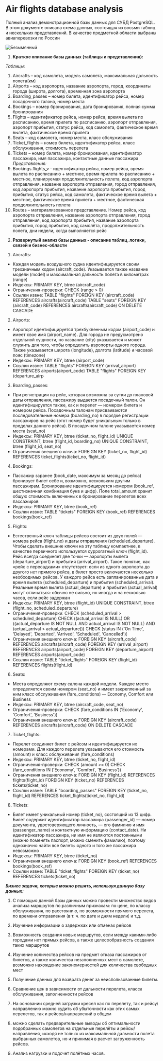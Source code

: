 # Air flights database analysis

Полный анализ демонстрационной базы данных для СУБД PostgreSQL. В этом документе
описана схема данных, состоящая из восьми таблиц и нескольких представлений. В качестве
предметной области выбраны авиаперевозки по России

![Безымянный](https://user-images.githubusercontent.com/124151898/218076914-8908190b-d7d8-49ce-9031-f644b71b93c7.png)

1.	**Краткое описание базы данных (таблицы и представления):**

*Таблицы:*
1)	Aircrafts – код самолета, модель самолета, максимальная дальность полета(км)
2)	Airports – код аэропорта, название аэропорта, город, координаты города (широта, долгота), временная зона аэропорта
3)	Boarding_passes – номер билета, идентификатор рейса, номер посадочного талона, номер места
4)	Bookings – номер бронирования, дата бронирования, полная сумма бронирования
5)	Flights – идентификатор рейса, номер рейса, время вылета по расписанию, время прилета по расписанию, аэропорт отправления, аэропорт прибытия, статус рейса, код самолета, фактическое время вылета, фактическое время прилета
6)	Seats – код самолета, номер места, класс обслуживания
7)	Ticket_flights – номер билета, идентификатор рейса, класс обслуживания, стоимость перелета
8)	Tickets – номер билета, номер бронирования, идентификатор пассажира, имя пассажира, контактные данные пассажира
*Представления:*
1)	Bookings.flights_v - идентификатор рейса, номер рейса, время вылета по расписанию + местное, время прилета по расписанию + местное, планируемая продолжительность полета, код аэропорта отправления, название аэропорта отправления, город отправления, код аэропорта прибытия, название аэропорта прибытия, город прибытия, статус рейса, код самолета, фактическое время вылета + местное, фактическое время прилета + местное, фактическая продолжительность полета
2)	Routes – материализованное представление. Номер рейса, код аэропорта отправления, название аэропорта отправления, город отправления, код аэропорта прибытия, название аэропорта прибытия, город прибытия, код самолёта, продолжительность полета, дни недели, когда выполняется рейс


2.	**Развернутый анализ базы данных - описание таблиц, логики, связей и бизнес-области**
1)	Aircrafts:
- Каждая модель воздушного судна идентифицируется своим трехзначным кодом (aircraft_code). Указывается также название модели (model) и максимальная дальность полета в километрах (range)
- Индексы: PRIMARY KEY, btree (aircraft_code) 
- Ограничения-проверки: CHECK (range > 0) 
- Ссылки извне: TABLE "flights" FOREIGN KEY (aircraft_code) REFERENCES aircrafts(aircraft_code) TABLE "seats" FOREIGN KEY (aircraft_code) REFERENCES aircrafts(aircraft_code) ON DELETE CASCADE
2)	Airports:
- Аэропорт идентифицируется трехбуквенным кодом (airport_code) и имеет свое имя (airport_name). Для города не предусмотрено отдельной сущности, но название (city) указывается и может служить для того, чтобы определить аэропорты одного города. Также указывается широта (longitude), долгота (latitude) и часовой пояс (timezone)
- Индексы: PRIMARY KEY, btree (airport_code) 
- Ссылки извне: TABLE "flights" FOREIGN KEY (arrival_airport) REFERENCES airports(airport_code) TABLE "flights" FOREIGN KEY (departure_airp
3)	Boarding_passes:
- При регистрации на рейс, которая возможна за сутки до плановой даты отправления, пассажиру выдается посадочный талон. Он идентифицируется также, как и перелет — номером билета и номером рейса. Посадочным талонам присваиваются последовательные номера (boarding_no) в порядке регистрации пассажиров на рейс (этот номер будет уникальным только в пределах данного рейса). В посадочном талоне указывается номер места (seat_no)
- Индексы: PRIMARY KEY, btree (ticket_no, flight_id) UNIQUE CONSTRAINT, btree (flight_id, boarding_no) UNIQUE CONSTRAINT, btree (flight_id, seat_no) 
- Ограничения внешнего ключа: FOREIGN KEY (ticket_no, flight_id) REFERENCES ticket_flights(ticket_no, flight_id)
4)	Bookings:
- Пассажир заранее (book_date, максимум за месяц до рейса) бронирует билет себе и, возможно, нескольким другим пассажирам. Бронирование идентифицируется номером (book_ref, шестизначная комбинация букв и цифр). Поле total_amount хранит общую стоимость включенных в бронирование перелетов всех пассажиров
- Индексы: PRIMARY KEY, btree (book_ref) 
- Ссылки извне: TABLE "tickets" FOREIGN KEY (book_ref) REFERENCES bookings(book_ref)
5)	Flights:
- Естественный ключ таблицы рейсов состоит из двух полей — номера рейса (flight_no) и даты отправления (scheduled_departure). Чтобы сделать внешние ключи на эту таблицу компактнее, в качестве первичного используется суррогатный ключ (flight_id). Рейс всегда соединяет две точки — аэропорты вылета (departure_airport) и прибытия (arrival_airport). Такое понятие, как «рейс с пересадками» отсутствует: если из одного аэропорта до другого нет прямого рейса, в билет просто включаются несколько необходимых рейсов. У каждого рейса есть запланированные дата и время вылета (scheduled_departure) и прибытия (scheduled_arrival). Реальные время вылета (actual_departure) и прибытия (actual_arrival) могут отличаться: обычно не сильно, но иногда и на несколько часов, если рейс задержан
- Индексы: PRIMARY KEY, btree (flight_id) UNIQUE CONSTRAINT, btree (flight_no, scheduled_departure) 
- Ограничения-проверки: CHECK (scheduled_arrival > scheduled_departure) CHECK ((actual_arrival IS NULL) OR ((actual_departure IS NOT NULL AND actual_arrival IS NOT NULL) AND (actual_arrival > actual_departure))) CHECK (status IN ('On Time', 'Delayed', 'Departed', 'Arrived', 'Scheduled', 'Cancelled')) 
- Ограничения внешнего ключа: FOREIGN KEY (aircraft_code) REFERENCES aircrafts(aircraft_code) FOREIGN KEY (arrival_airport) REFERENCES airports(airport_code) FOREIGN KEY (departure_airport) REFERENCES airports(airport_code) 
- Ссылки извне: TABLE "ticket_flights" FOREIGN KEY (flight_id) REFERENCES flights(flight_id)
6)	Seats:
- Места определяют схему салона каждой модели. Каждое место определяется своим номером (seat_no) и имеет закрепленный за ним класс обслуживания (fare_conditions) — Economy, Comfort или Business
- Индексы: PRIMARY KEY, btree (aircraft_code, seat_no) 
- Ограничения-проверки: CHECK (fare_conditions IN ('Economy', 'Comfort', 'Business'))
- Ограничения внешнего ключа: FOREIGN KEY (aircraft_code) REFERENCES aircrafts(aircraft_code) ON DELETE CASCADE
7)	Ticket_flights:
- Перелет соединяет билет с рейсом и идентифицируется их номерами. Для каждого перелета указываются его стоимость (amount) и класс обслуживания (fare_conditions)
- Индексы: PRIMARY KEY, btree (ticket_no, flight_id) 
- Ограничения-проверки: CHECK (amount >= 0) CHECK (fare_conditions IN ('Economy', 'Comfort', 'Business')) 
- Ограничения внешнего ключа: FOREIGN KEY (flight_id) REFERENCES flights(flight_id) FOREIGN KEY (ticket_no) REFERENCES tickets(ticket_no) 
- Ссылки извне: TABLE "boarding_passes" FOREIGN KEY (ticket_no, flight_id) REFERENCES ticket_flights(ticket_no, flight_id)
8)	Tickets:
- Билет имеет уникальный номер (ticket_no), состоящий из 13 цифр. Билет содержит идентификатор пассажира (passenger_id) — номер документа, удостоверяющего личность, — его фамилию и имя (passenger_name) и контактную информацию (contact_date). Ни идентификатор пассажира, ни имя не являются постоянными (можно поменять паспорт, можно сменить фамилию), поэтому однозначно найти все билеты одного и того же пассажира невозможно
- Индексы: PRIMARY KEY, btree (ticket_no) 
- Ограничения внешнего ключа: FOREIGN KEY (book_ref) REFERENCES bookings(book_ref) 
- Ссылки извне: TABLE "ticket_flights" FOREIGN KEY (ticket_no) REFERENCES tickets(ticket_no)


***Бизнес задачи, которые можно решить, используя данную базу данных:***

1)	С помощью данной базы данных можно провести множество видов анализа маршрутов по различным признакам: по цене, по классу обслуживания, по расстоянию, по возможности прямого перелета, по времени отправления (в т. ч. по дате и дням недели) и т.д.

2)	Изучение информации о задержках или отменах рейсов

3)	Возможность создания новых маршрутов, если между какими-либо городами нет прямых рейсов, а также целесообразность создания таких маршрутов

4)	Изучение количества рейсов на предмет отказа пассажиров от билетов, а также количества незаполненных мест в самолете, возможно нахождение закономерностей для количества свободных мест

5)	 Получение данных для возврата денег за неиспользованные билеты.

6)	Сравнение цен в зависимости от дальности перелета, класса обслуживания, заполненности рейсов 

7)	На основании средней загрузки кресел как по перелету, так и рейсу/направлению можно судить об убыточности как этих самых перелетов, так и рейсов/направлений в общем

8)	можно сделать предварительные выводы об оптимальности подобранных самолетов на отдельные перелёты и рейсы/направления, исходя не только из максимальной дальности полета выбранных самолетов, но и принимая в расчет загруженность рейсов.

9)	Анализ нагрузки и подсчет полётных часов.

